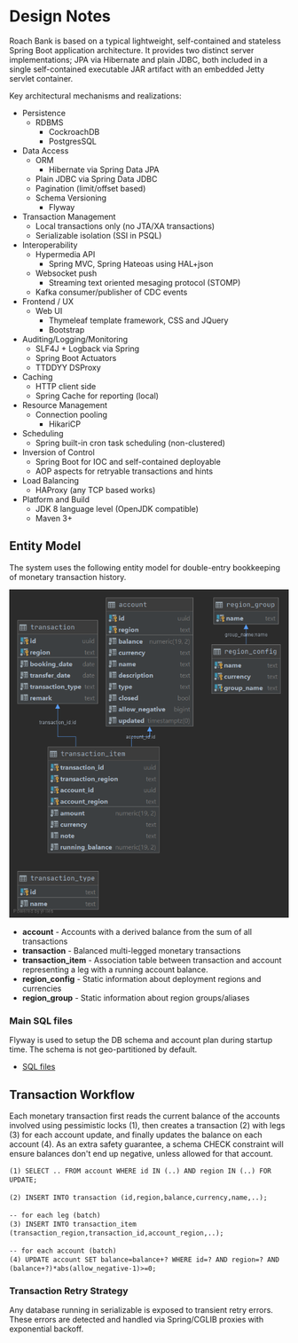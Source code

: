 # Design Notes

Roach Bank is based on a typical lightweight, self-contained and stateless Spring Boot application architecture. 
It provides two distinct server implementations; JPA via Hibernate and plain JDBC, both included in a single
self-contained executable JAR artifact with an embedded Jetty servlet container. 

Key architectural mechanisms and realizations:

- Persistence
   - RDBMS 
       - CockroachDB
       - PostgresSQL
-  Data Access
    - ORM
       - Hibernate via Spring Data JPA
    - Plain JDBC via Spring Data JDBC
    - Pagination (limit/offset based)
    - Schema Versioning
        - Flyway
- Transaction Management
    - Local transactions only (no JTA/XA transactions)
    - Serializable isolation (SSI in PSQL)
- Interoperability
    - Hypermedia API
        - Spring MVC, Spring Hateoas using HAL+json
    - Websocket push 
        - Streaming text oriented mesaging protocol (STOMP)
    - Kafka consumer/publisher of CDC events 
- Frontend / UX
    - Web UI
        - Thymeleaf template framework, CSS and JQuery
        - Bootstrap    
- Auditing/Logging/Monitoring
    - SLF4J + Logback via Spring                   
    - Spring Boot Actuators
    - TTDDYY DSProxy
- Caching
    - HTTP client side
    - Spring Cache for reporting (local)
- Resource Management
    - Connection pooling
        - HikariCP 
- Scheduling
    - Spring built-in cron task scheduling (non-clustered)
- Inversion of Control       
    - Spring Boot for IOC and self-contained deployable
    - AOP aspects for retryable transactions and hints
- Load Balancing
    - HAProxy (any TCP based works)
- Platform and Build
    - JDK 8 language level (OpenJDK compatible)
    - Maven 3+

## Entity Model

The system uses the following entity model for double-entry bookkeeping of monetary transaction history. 

![schema](diagram_schema.png)

- **account**  - Accounts with a derived balance from the sum of all transactions
- **transaction**  - Balanced multi-legged monetary transactions
- **transaction_item** - Association table between transaction and account representing a leg with a running account balance.
- **region_config**  - Static information about deployment regions and currencies
- **region_group**  - Static information about region groups/aliases

### Main SQL files

Flyway is used to setup the DB schema and account plan during startup time. The schema is not geo-partitioned 
by default.

- [SQL files](../bank-server/src/main/resources/db) 

## Transaction Workflow

Each monetary transaction first reads the current balance of the accounts involved using pessimistic locks (1), 
then creates a transaction (2) with legs (3) for each account update, and finally updates the balance on each 
account (4). As an extra safety guarantee, a schema CHECK constraint will ensure balances don't end up negative, 
unless allowed for that account.

    (1) SELECT .. FROM account WHERE id IN (..) AND region IN (..) FOR UPDATE;
    
    (2) INSERT INTO transaction (id,region,balance,currency,name,..);
    
    -- for each leg (batch)
    (3) INSERT INTO transaction_item (transaction_region,transaction_id,account_region,..);
    
    -- for each account (batch)
    (4) UPDATE account SET balance=balance+? WHERE id=? AND region=? AND (balance+?)*abs(allow_negative-1)>=0;

### Transaction Retry Strategy

Any database running in serializable is exposed to transient retry errors. These errors are detected
and handled via Spring/CGLIB proxies with exponential backoff. 
